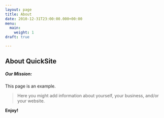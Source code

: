 ```yaml
---
layout: page
title: About
date: 2010-12-31T23:00:00.000+00:00
menu:
  main:
    weight: 1
draft: true

---
```

## About QuickSite

##### Our Mission:

This page is an example.

> Here you might add information about yourself, your business, and/or your website.

**Enjoy!**